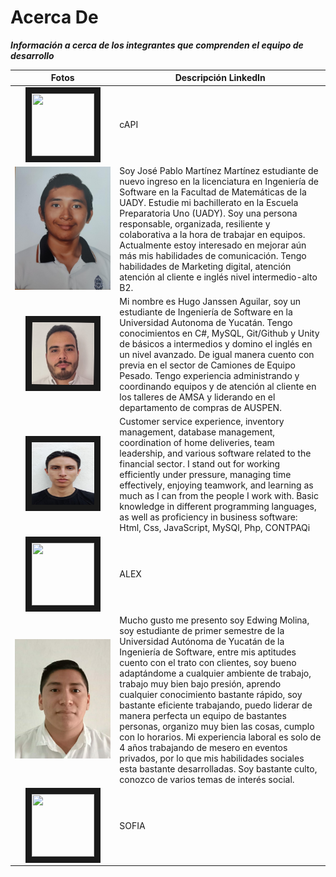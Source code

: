 # Acerca De
_**Información a cerca de los integrantes que comprenden el equipo de desarrollo**_

| Fotos    | Descripción LinkedIn |
| :----------: | ---------- | 
|<img src="https://images.unsplash.com/photo-1415604934674-561df9abf539?ixlib=rb-1.2.1&ixid=eyJhcHBfaWQiOjEyMDd9&auto=format&fit=crop&w=2772&q=80" width="100" height="100" border="10"/>            | cAPI |
|<img src="https://github.com/hjanssena/FIS-Proyecto/blob/bcd556ce2a859931295c1e472d012e36a3833b53/Assets/Foto%20JPabloMtz.jpeg"/>                  |Soy José Pablo Martínez Martínez estudiante de nuevo ingreso en la licenciatura en Ingeniería de Software en la Facultad de Matemáticas de la UADY. Estudie mi bachillerato en la Escuela Preparatoria Uno (UADY). Soy una persona responsable, organizada, resiliente y colaborativa a la hora de trabajar en equipos. Actualmente estoy interesado en mejorar aún más mis habilidades de comunicación. Tengo habilidades de Marketing digital, atención atención al cliente e inglés nivel intermedio-alto B2. |
|<img src="https://github.com/hjanssena/FIS-Proyecto/blob/HugoJanssen/Assets/1692911471095.jpg?raw=true" width="100" height="100" border="10"/>                            |Mi nombre es Hugo Janssen Aguilar, soy un estudiante de Ingeniería de Software en la Universidad Autonoma de Yucatán. Tengo conocimientos en C#, MySQL, Git/Github y Unity de básicos a intermedios y domino el inglés en un nivel avanzado. De igual manera cuento con previa en el sector de Camiones de Equipo Pesado. Tengo experiencia administrando y coordinando equipos y de atención al cliente en los talleres de AMSA y liderando en el departamento de compras de AUSPEN.| 
|<img src="https://github.com/hjanssena/FIS-Proyecto/blob/EmilianoContreras/assets/foto.jpg?raw=true" width="100" height="100" border="10"/>                  |Customer service experience, inventory management, database management, coordination of home deliveries, team leadership, and various software related to the financial sector. I stand out for working efficiently under pressure, managing time effectively, enjoying teamwork, and learning as much as I can from the people I work with. Basic knowledge in different programming languages, as well as proficiency in business software: Html, Css, JavaScript, MySQl, Php, CONTPAQi   |
|<img src="https://images.unsplash.com/photo-1415604934674-561df9abf539?ixlib=rb-1.2.1&ixid=eyJhcHBfaWQiOjEyMDd9&auto=format&fit=crop&w=2772&q=80" width="100" height="100" border="10"/>                  | ALEX |
|<img src="https://github.com/hjanssena/FIS-Proyecto/blob/b74a8f0286ed9872940f5aab4377e26ed714673c/FOTO.jpeg"/>                  |Mucho gusto me presento soy Edwing Molina, soy estudiante de primer semestre de la Universidad Autónoma de Yucatán de la Ingeniería de Software, entre mis aptitudes cuento con el trato con clientes, soy bueno adaptándome a cualquier ambiente de trabajo, trabajo muy bien bajo presión, aprendo cualquier conocimiento bastante rápido, soy bastante eficiente trabajando, puedo liderar de manera perfecta un equipo de bastantes personas, organizo muy bien las cosas, cumplo con lo horarios. Mi experiencia laboral es solo de 4 años trabajando de mesero en eventos privados, por lo que mis habilidades sociales esta bastante desarrolladas. Soy bastante culto, conozco de varios temas de interés social. |
|<img src="https://images.unsplash.com/photo-1415604934674-561df9abf539?ixlib=rb-1.2.1&ixid=eyJhcHBfaWQiOjEyMDd9&auto=format&fit=crop&w=2772&q=80" width="100" height="100" border="10"/>                  | SOFIA |
